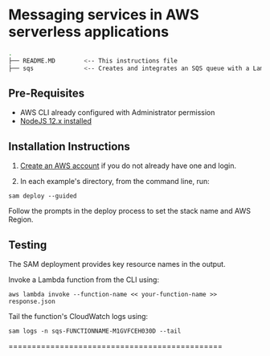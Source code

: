 # Messaging services in AWS serverless applications


```bash
.
├── README.MD        <-- This instructions file
├── sqs              <-- Creates and integrates an SQS queue with a Lambda function to send message and pick it from queue

```

## Pre-Requisites

* AWS CLI already configured with Administrator permission
* [NodeJS 12.x installed](https://nodejs.org/en/download/)

## Installation Instructions

1. [Create an AWS account](https://portal.aws.amazon.com/gp/aws/developer/registration/index.html) if you do not already have one and login.

2. In each example's directory, from the command line, run:
```
sam deploy --guided
```
Follow the prompts in the deploy process to set the stack name and AWS Region.

## Testing

The SAM deployment provides key resource names in the output.

Invoke a Lambda function from the CLI using:
```
aws lambda invoke --function-name << your-function-name >> response.json
```
Tail the function's CloudWatch logs using:
```
sam logs -n sqs-FUNCTIONNAME-M1GVFCEH030D --tail
```
==============================================